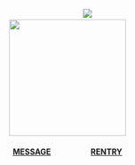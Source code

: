 <div align="center">

⠀⠀⠀⠀⠀⠀⠀![](https://komarev.com/ghpvc/?username=croomf&style=folat-square&color=000000&label=VISITORS)<br>
<img src="https://file.garden/ZePk4xqOoVX2prf4/pngs/215" width="210"/>  
 <h4> <a href="https://redhood.atabook.org">MESSAGE</a>⠀⠀⠀⠀⠀⠀⠀<a href="https://rentry.co/squishy">RENTRY</a>
</div>
